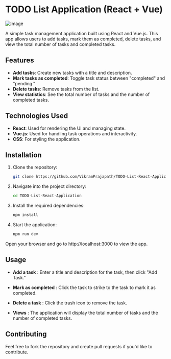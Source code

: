# TODO List Application (React + Vue)
![image](https://github.com/user-attachments/assets/ad7d3bca-bec7-4cb5-9700-ca6eabf57ef8)

A simple task management application built using React and Vue.js. This app allows users to add tasks, mark them as completed, delete tasks, and view the total number of tasks and completed tasks.

## Features

- **Add tasks**: Create new tasks with a title and description.
- **Mark tasks as completed**: Toggle task status between "completed" and "pending."
- **Delete tasks**: Remove tasks from the list.
- **View statistics**: See the total number of tasks and the number of completed tasks.

## Technologies Used

- **React**: Used for rendering the UI and managing state.
- **Vue.js**: Used for handling task operations and interactivity.
- **CSS**: For styling the application.

## Installation

1. Clone the repository:

   ```bash
   git clone https://github.com/VikramPrajapath/TODO-List-React-Application.git
   
2. Navigate into the project directory:

   ```bash
   cd TODO-List-React-Application


3. Install the required dependencies:

   ```bash
   npm install

4. Start the application:

   ```bash
   npm run dev

Open your browser and go to http://localhost:3000 to view the app.

## Usage

- **Add a task** : Enter a title and description for the task, then click "Add Task."

- **Mark as completed** : Click the task to strike to the task to mark it as completed.

- **Delete a task** : Click the trash icon to remove the task.

- **Views** : The application will display the total number of tasks and the number of completed tasks.

## Contributing

Feel free to fork the repository and create pull requests if you'd like to contribute.
